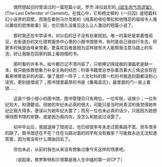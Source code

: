 &emsp;&emsp;偶然想起旧时曾读过的一篇短篇小说，罗杰·泽拉兹尼的[《趁生命气息逗留》](https://ruler4396.github.io/#/Essay/TheLastDefenderOfCamelot)(The Last Defender of Camelot)。在我心中，它和杨文柳的《一日囚》是短篇科幻小说界的双壁，而我在看到马尔克斯的《纯真的埃伦蒂拉和他残忍的祖母令人难以置信的悲惨故事》前，也已很久没看见这么让人激动的短篇小说了。<br>

&emsp;&emsp;那时我还在中学读书，对以后的日子没有丝毫规划。唯一的喜好是拿着借阅证，去街道办的文化德育服务中心里的小图书馆借书，有时是自己骑自行车去，但更多时候是由母亲带着。更喜欢后者是因为这样就有大人能帮我注意马路上的车流，好让我能在回家的路上看刚借的书。<br>

&emsp;&emsp;那时看的许多书，如今都已记不清内容了，只依稀记得成册的漫画老是缺一本，我只能依靠想象力补全主角的经历；科普书籍里总参杂着百慕大三角这些现在看来啼笑皆非的内容，骗了我好一阵子；人文社科的那一栏的书我连封面都没耐心读完，更别提借阅了；图书馆里最厚的书是《番禺县志》，最里面的门一直上着锁……<br>

&emsp;&emsp;这是个很小很小的图书馆，图书管理员只有两位，一位年轻，话很少；一位年纪较大，和蔼健谈。但她的年纪未必真的很大，可能只是当时尚青涩的我觉得她年纪比我大得多，便误以为她年纪大罢了；而另一位也未必真的话少，只是因为她想保持图书馆的安静，或是因为我内向，没怎么和她说过话罢了。<br>

&emsp;&emsp;初中毕业后，我就退掉了借阅证，也已经很多年未走过那条路不宽、但车很多的路了。图书馆还在不在？住在马路对面的同学有没有搬家？可能我永远无法知道答案，因为我没有什么理由回去了。<br>

&emsp;&emsp;但也未必，从前的我也从来没有想象过像今天这样的场景吧。<br>

&emsp;&emsp;（说起来，弗罗斯特和贝塔算是我人生中磕的第一对CP了）<br>
